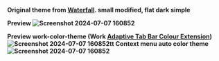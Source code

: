 <b>Original theme from <a href="https://github.com/crambaud/waterfall">Waterfall</a>. small modified, flat dark simple<b>

Preview
![Screenshot 2024-07-07 160852](https://github.com/YudhaStacy/Personal-firefox-theme/assets/152239624/8d856c39-d5e7-48c9-9419-3fbdba53d9c8)


Preview work-color-theme (Work <a href="https://addons.mozilla.org/id/firefox/addon/adaptive-tab-bar-colour">Adaptive Tab Bar Colour Extension</a>)
![Screenshot 2024-07-07 160852tt](https://github.com/user-attachments/assets/b6aad2cc-8e9f-4521-946a-1873111a7e20)
Context menu auto color theme
![Screenshot 2024-07-07 160852](https://github.com/user-attachments/assets/57c8bf04-2248-4832-b1b9-78fc3c9deaea)

